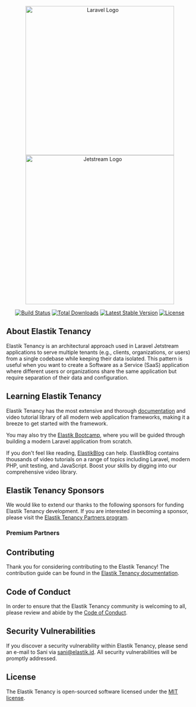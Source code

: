<p align="center">
<a href="https://laravel.com" target="_blank"><img src="https://raw.githubusercontent.com/laravel/art/master/logo-lockup/5%20SVG/2%20CMYK/1%20Full%20Color/laravel-logolockup-cmyk-red.svg" width="400" alt="Laravel Logo"></a>
<a href="https://jetstream.laravel.com" target="_blank">
<img src="https://picperf.io/https://laravelnews.s3.amazonaws.com/images/jetstream.png" width="400" alt="Jetstream Logo"></img>
</a>
</p>

<p align="center">
<a href="https://github.com/laravel/framework/actions"><img src="https://github.com/laravel/framework/workflows/tests/badge.svg" alt="Build Status"></a>
<a href="https://packagist.org/packages/laravel/framework"><img src="https://img.shields.io/packagist/dt/laravel/framework" alt="Total Downloads"></a>
<a href="https://packagist.org/packages/laravel/framework"><img src="https://img.shields.io/packagist/v/laravel/framework" alt="Latest Stable Version"></a>
<a href="https://packagist.org/packages/laravel/framework"><img src="https://img.shields.io/packagist/l/laravel/framework" alt="License"></a>
</p>

## About Elastik Tenancy

Elastik Tenancy is an architectural approach used in Laravel Jetstream applications to serve multiple tenants (e.g., clients, organizations, or users) from a single codebase while keeping their data isolated. This pattern is useful when you want to create a Software as a Service (SaaS) application where different users or organizations share the same application but require separation of their data and configuration.

## Learning Elastik Tenancy

Elastik Tenancy has the most extensive and thorough [documentation](https://tenancy.elastik.id/docs) and video tutorial library of all modern web application frameworks, making it a breeze to get started with the framework.

You may also try the [Elastik Bootcamp](https://bootcamp.elastik.com), where you will be guided through building a modern Laravel application from scratch.

If you don't feel like reading, [ElastikBlog](https://elastik.com/blog) can help. ElastikBlog contains thousands of video tutorials on a range of topics including Laravel, modern PHP, unit testing, and JavaScript. Boost your skills by digging into our comprehensive video library.

## Elastik Tenancy Sponsors

We would like to extend our thanks to the following sponsors for funding Elastik Tenancy development. If you are interested in becoming a sponsor, please visit the [Elastik Tenancy Partners program](https://partners.tenancy.elastik.id).

### Premium Partners

## Contributing

Thank you for considering contributing to the Elastik Tenancy! The contribution guide can be found in the [Elastik Tenancy documentation](https://tenancy.elastik.id/docs/contributions).

## Code of Conduct

In order to ensure that the Elastik Tenancy community is welcoming to all, please review and abide by the [Code of Conduct](https://tenancy.elastik.id/docs/contributions#code-of-conduct).

## Security Vulnerabilities

If you discover a security vulnerability within Elastik Tenancy, please send an e-mail to Sani via [sani@elastik.id](mailto:sani@elastik.id). All security vulnerabilities will be promptly addressed.

## License

The Elastik Tenancy is open-sourced software licensed under the [MIT license](https://opensource.org/licenses/MIT).
